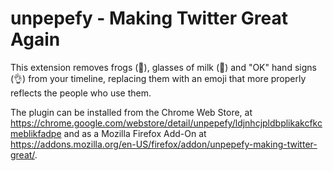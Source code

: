 # unpepefy - Making Twitter Great Again

This extension removes frogs (🐸), glasses of milk (🥛) and "OK" hand
signs (👌) from your timeline, replacing them with an emoji that more
properly reflects the people who use them.

The plugin can be installed from the Chrome Web Store, at
https://chrome.google.com/webstore/detail/unpepefy/ldjnhcjpldbplikakcfkcmeblikfadpe
and as a Mozilla Firefox Add-On at
https://addons.mozilla.org/en-US/firefox/addon/unpepefy-making-twitter-great/.
